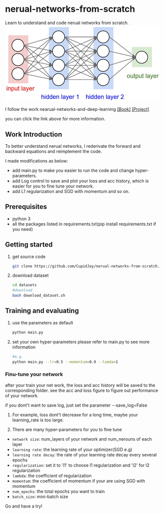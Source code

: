 # nerual-networks-from-scratch
Learn to understand and code nerual networks from scratch.
![](https://github.com/CupidJay/hello-world/blob/master/nerual_network.jpg)

I follow the work nearual-networks-and-deep-learning [[Book]](http://neuralnetworksanddeeplearning.com/) 
[[Project]](https://github.com/mnielsen/neural-networks-and-deep-learning)

you can click the link above for more information.

## Work Introduction
To better understand nerual networks, I rederivate the forward and backward equations and reimplement the code.

I made modifications as below:
* add main.py to make you easier to run the code and change hyper-parameters.
* add Log control to save and plot your loss and acc history, which is easier for you to fine tune your network.
* add L1 regularization and SGD with momentum and so on.

## Prerequisites
* python 3
* all the packages listed in requirements.txt(pip install requirements.txt if you need)

## Getting started
1. get source code
    ```bash
    git clone https://github.com/CupidJay/nerual-networks-from-scratch.git
    ```
2. download dataset
    ```bash
    cd datasets
    #download
    bash download_dataset.sh
    ```
## Training and evaluating
1. use the parameters as default
    ```bash
    python main.py
    ```
2. set your own hyper-parameters please refer to main.py to see more information
    ```bash
    #e.g.
    python main.py --lr=0.5 --momentum=0.9 --lamda=1
    ```
### Finu-tune your network
after your train your net work, the loss and acc history will be saved to the corresponding folder. see the acc and loss figure to figure out performance of your network.<br>

if you dont't want to save log, just set the parameter --save_log=False <br>

1. For example, loss dont't decrease for a long time, maybe your learning_rate is too large. <br>

2. There are many hyper-parameters for you to fine tune
* `network size`: num_layers of your network and num_nerouns of each layer
* `learning rate`: the learning rate of your optimizer(SGD e.g)
* `learning rate decay`: the rate of your learning rate decay every several epochs
* `regularization`: set it to 'l1' to choose l1 regularization and 'l2' for l2 regularization
* `lambda`: the coefficient of regularization
* `momentum`: the coefficient of momentum if your are using SGD with momentum
* `num_epochs`: the total epochs you want to train
* `batch_size`: mini-batch size

Go and have a try!
